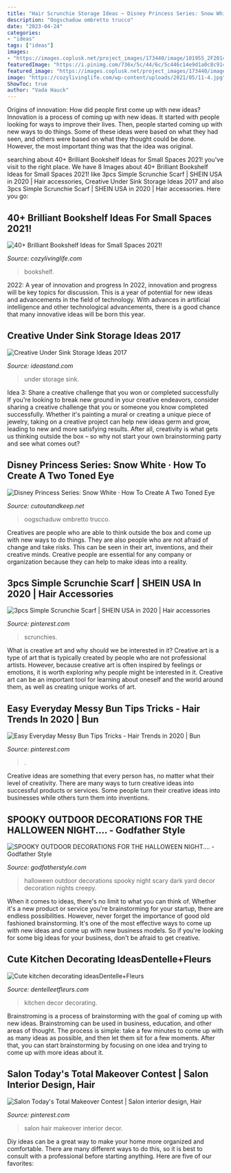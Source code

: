 ```yaml
---
title: "Hair Scrunchie Storage Ideas ~ Disney Princess Series: Snow White · How To Create A Two Toned Eye"
description: "Oogschaduw ombretto trucco"
date: "2023-04-24"
categories:
- "ideas"
tags: ["ideas"]
images:
- "https://images.coplusk.net/project_images/173440/image/101955_2F2014-05-20-195546-P1040910.jpg"
featuredImage: "https://i.pinimg.com/736x/5c/44/6c/5c446c14e9d1a0c8c914a14187ef65d5.jpg"
featured_image: "https://images.coplusk.net/project_images/173440/image/101955_2F2014-05-20-195546-P1040910.jpg"
image: "https://cozylivinglife.com/wp-content/uploads/2021/05/11-4.jpg"
ShowToc: true
author: "Vada Hauck"
---
```



Origins of innovation: How did people first come up with new ideas?
Innovation is a process of coming up with new ideas. It started with people looking for ways to improve their lives. Then, people started coming up with new ways to do things. Some of these ideas were based on what they had seen, and others were based on what they thought could be done. However, the most important thing was that the idea was original.

	

		
searching about 40+ Brilliant Bookshelf Ideas for Small Spaces 2021! you've visit to the right place. We have 8 Images about 40+ Brilliant Bookshelf Ideas for Small Spaces 2021! like 3pcs Simple Scrunchie Scarf | SHEIN USA in 2020 | Hair accessories, Creative Under Sink Storage Ideas 2017 and also 3pcs Simple Scrunchie Scarf | SHEIN USA in 2020 | Hair accessories. Here you go:
		
    
## 40+ Brilliant Bookshelf Ideas For Small Spaces 2021!

<img loading=lazy src="https://cozylivinglife.com/wp-content/uploads/2021/05/11-4.jpg" onerror="this.onerror=null;this.src='https://tse1.mm.bing.net/th?id=OIP.Xp4lLmypQNv8mdgG6jfRSAHaLH&amp;pid=15.1';" alt="40+ Brilliant Bookshelf Ideas for Small Spaces 2021!">

_Source: cozylivinglife.com_

>bookshelf. 

	

2022: A year of innovation and progress
In 2022, innovation and progress will be key topics for discussion. This is a year of potential for new ideas and advancements in the field of technology. With advances in artificial intelligence and other technological advancements, there is a good chance that many innovative ideas will be born this year.

    
## Creative Under Sink Storage Ideas 2017

<img loading=lazy src="https://ideastand.com/wp-content/uploads/2015/09/1-under-sink-storage-ideas.jpg" onerror="this.onerror=null;this.src='https://tse3.mm.bing.net/th?id=OIP.VkT1I1LbOaZ7bpsjHwyxkQHaLC&amp;pid=15.1';" alt="Creative Under Sink Storage Ideas 2017">

_Source: ideastand.com_

>under storage sink. 

	

Idea 3: Share a creative challenge that you won or completed successfully
If you're looking to break new ground in your creative endeavors, consider sharing a creative challenge that you or someone you know completed successfully. Whether it's painting a mural or creating a unique piece of jewelry, taking on a creative project can help new ideas germ and grow, leading to new and more satisfying results. After all, creativity is what gets us thinking outside the box – so why not start your own brainstorming party and see what comes out?

    
## Disney Princess Series: Snow White · How To Create A Two Toned Eye

<img loading=lazy src="https://images.coplusk.net/project_images/173440/image/101955_2F2014-05-20-195546-P1040910.jpg" onerror="this.onerror=null;this.src='https://tse2.mm.bing.net/th?id=OIP.xIvqDA3WD7uSLMzoICNGewHaKk&amp;pid=15.1';" alt="Disney Princess Series: Snow White · How To Create A Two Toned Eye">

_Source: cutoutandkeep.net_

>oogschaduw ombretto trucco. 

	

Creatives are people who are able to think outside the box and come up with new ways to do things. They are also people who are not afraid of change and take risks. This can be seen in their art, inventions, and their creative minds. Creative people are essential for any company or organization because they can help to make ideas into a reality.

    
## 3pcs Simple Scrunchie Scarf | SHEIN USA In 2020 | Hair Accessories

<img loading=lazy src="https://i.pinimg.com/736x/5c/44/6c/5c446c14e9d1a0c8c914a14187ef65d5.jpg" onerror="this.onerror=null;this.src='https://tse2.mm.bing.net/th?id=OIP.QOJRH0uPOPCtMpxWC3oz7wHaJ3&amp;pid=15.1';" alt="3pcs Simple Scrunchie Scarf | SHEIN USA in 2020 | Hair accessories">

_Source: pinterest.com_

>scrunchies. 

	

What is creative art and why should we be interested in it?
Creative art is a type of art that is typically created by people who are not professional artists. However, because creative art is often inspired by feelings or emotions, it is worth exploring why people might be interested in it. Creative art can be an important tool for learning about oneself and the world around them, as well as creating unique works of art.

    
## Easy Everyday Messy Bun Tips Tricks - Hair Trends In 2020 | Bun

<img loading=lazy src="https://i.pinimg.com/736x/26/7c/60/267c60cf38260aed63f1a3a65b3523ed.jpg" onerror="this.onerror=null;this.src='https://tse2.mm.bing.net/th?id=OIP.RvvVpGscg6Kg_F3KFTnnXwHaNm&amp;pid=15.1';" alt="Easy Everyday Messy Bun Tips Tricks - Hair Trends in 2020 | Bun">

_Source: pinterest.com_

>. 

	

Creative ideas are something that every person has, no matter what their level of creativity. There are many ways to turn creative ideas into successful products or services. Some people turn their creative ideas into businesses while others turn them into inventions.

    
## SPOOKY OUTDOOR DECORATIONS FOR THE HALLOWEEN NIGHT.... - Godfather Style

<img loading=lazy src="http://godfatherstyle.com/wp-content/uploads/2015/10/dark-outdoor-halloween-decorations..jpg" onerror="this.onerror=null;this.src='https://tse2.mm.bing.net/th?id=OIP.Mx1qikBiRJuHc7kXdMb1vgHaLT&amp;pid=15.1';" alt="SPOOKY OUTDOOR DECORATIONS FOR THE HALLOWEEN NIGHT.... - Godfather Style">

_Source: godfatherstyle.com_

>halloween outdoor decorations spooky night scary dark yard decor decoration nights creepy. 

	

When it comes to ideas, there's no limit to what you can think of. Whether it's a new product or service you're brainstorming for your startup, there are endless possibilities. However, never forget the importance of good old fashioned brainstorming. It's one of the most effective ways to come up with new ideas and come up with new business models. So if you're looking for some big ideas for your business, don't be afraid to get creative.

    
## Cute Kitchen Decorating IdeasDentelle+Fleurs

<img loading=lazy src="http://dentelleetfleurs.com/wp-content/uploads/2014/09/Giving-some-details-for-your-kitchen-decor.jpg" onerror="this.onerror=null;this.src='https://tse3.mm.bing.net/th?id=OIP.SPZ8fQqsm47I9e06EV9A_AHaLG&amp;pid=15.1';" alt="Cute kitchen decorating ideasDentelle+Fleurs">

_Source: dentelleetfleurs.com_

>kitchen decor decorating. 

	

Brainstroming is a process of brainstorming with the goal of coming up with new ideas. Brainstroming can be used in business, education, and other areas of thought. The process is simple: take a few minutes to come up with as many ideas as possible, and then let them sit for a few moments. After that, you can start brainstorming by focusing on one idea and trying to come up with more ideas about it.

    
## Salon Today&#039;s Total Makeover Contest | Salon Interior Design, Hair

<img loading=lazy src="https://i.pinimg.com/736x/c5/5a/de/c55ade0f3c23b62ff5b7eb6af21ecdc6.jpg" onerror="this.onerror=null;this.src='https://tse3.mm.bing.net/th?id=OIP.qxov4-VKqqpGDGPQLUwPnQHaJ3&amp;pid=15.1';" alt="Salon Today&#039;s Total Makeover Contest | Salon interior design, Hair">

_Source: pinterest.com_

>salon hair makeover interior decor. 

	

Diy ideas can be a great way to make your home more organized and comfortable. There are many different ways to do this, so it is best to consult with a professional before starting anything. Here are five of our favorites: 

